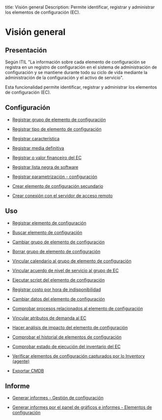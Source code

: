 title: Visión general
Description: Permite identificar, registrar y administrar los elementos de configuración (EC).
# Visión general


Presentación
----------------

Según ITIL "La información sobre cada elemento de configuración se registra en
un registro de configuración en el sistema de administración de configuración y
se mantiene durante todo su ciclo de vida mediante la administración de la
configuración y el activo de servicio".

Esta funcionalidad permite identificar, registrar y administrar los elementos de
configuración (EC).

Configuración
-----------------

- [Registrar grupo de elemento de configuración](/es-es/citsmart-platform-9/processes/configuration/configuration/register-configuration-item-group.html)

- [Registrar tipo de elemento de configuración](/es-es/citsmart-platform-9/processes/configuration/configuration/register-type-ic.html)

- [Registrar característica](/es-es/citsmart-platform-9/processes/configuration/configuration/register-characteristics.html)

- [Registrar media definitiva](/es-es/citsmart-platform-9/processes/configuration/configuration/register-definitive-media.html)

- [Registrar o valor financeiro del EC](/es-es/citsmart-platform-9/processes/configuration/configuration/register-financial-value-ic.html)

- [Registrar lista negra de software](/es-es/citsmart-platform-9/processes/configuration/configuration/register-software-blacklist.html)

- [Registrar parametrización - configuración](/es-es/citsmart-platform-9/platform-administration/parameters-list/configure-parametrization-configuration.html)

- [Crear elemento de configuración secundario](/es-es/citsmart-platform-9/processes/configuration/configuration/create-configuration-item-related-ic.html)

- [Crear conexión con el servidor de acceso remoto](/es-es/citsmart-platform-9/processes/configuration/configuration/configure-remote-access.html)

Uso
-------

- [Registrar elemento de configuración](/es-es/citsmart-platform-9/processes/configuration/use/register-CI.html)

- [Buscar elemento de configuración](/es-es/citsmart-platform-9/processes/configuration/use/search-CI.html)

- [Cambiar grupo de elemento de configuración](/es-es/citsmart-platform-9/processes/configuration/use/change-group-configuration-item.html)

- [Borrar grupo de elemento de configuración](/es-es/citsmart-platform-9/processes/configuration/use/delete-group-of-IC.html)

- [Vincular calendario al grupo de elemento de configuración](/es-es/citsmart-platform-9/processes/configuration/use/link-calendar-to-group-of-IC.html)

- [Vincular acuerdo de nivel de servicio al grupo de EC](/es-es/citsmart-platform-9/processes/configuration/use/link-SLA-to-CI-group.html)

- [Ejecutar script del elemento de configuración](/es-es/citsmart-platform-9/processes/configuration/use/run-script-of-CI.html)

- [Registrar costo por hora de indisponibilidad](/es-es/citsmart-platform-9/processes/configuration/use/cost-per-hour-unavailability.html)

- [Cambiar datos del elemento de configuración](/es-es/citsmart-platform-9/processes/configuration/use/change-IC-item-data.html)

- [Comprobar procesos relacionados al elemento de configuración](/es-es/citsmart-platform-9/processes/configuration/use/CI-processes-related.html)

- [Vincular atributos de demanda al EC](/es-es/citsmart-platform-9/processes/configuration/use/link-demand-attributes-to-CI.html)

- [Hacer análisis de impacto del elemento de configuración](/es-es/citsmart-platform-9/processes/configuration/use/configuration-item-impact.html)

- [Comprobar el historial de elementos de configuración](/es-es/citsmart-platform-9/processes/configuration/use/CI-history.html)

- [Comprobar estado de ejecución del inventario del EC](/es-es/citsmart-platform-9/processes/configuration/use/verify-status-inventory.html)

- [Verificar elementos de configuración capturados por lo Inventory (agente)](/es-es/citsmart-platform-9/processes/configuration/use/CI-captured-by-inventory.html)

- [Exportar CMDB](/es-es/citsmart-platform-9/processes/configuration/use/export-CMDB.html)


Informe
----------

- [Generar informes - Gestión de configuración](/es-es/citsmart-platform-9/processes/configuration/use/generate-report-configuration-management.html)

- [Generar informes por el panel de gráficos e informes - Elementos de configuración](/es-es/citsmart-platform-9/processes/configuration/use/generate-report-configuration-management.html)

<!-- !!! tip "About"

    <b>Product/Version:</b> CITSmart | 8.00 &nbsp;&nbsp;
    <b>Updated:</b>01/28/2021 – Anna Martins


